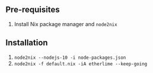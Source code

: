 ## Pre-requisites

1. Install Nix package manager and `node2nix`

## Installation

1. `node2nix --nodejs-10 -i node-packages.json`
2. `node2nix -f default.nix -iA etherlime --keep-going`
